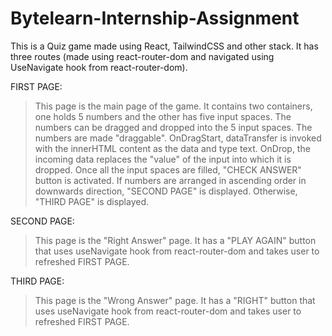 # Bytelearn-Internship-Assignment

This is a Quiz game made using React, TailwindCSS and other stack.
It has three routes (made using react-router-dom and navigated using UseNavigate hook from react-router-dom).

FIRST PAGE: 
> This page is the main page of the game.
> It contains two containers, one holds 5 numbers and the other has five input spaces.
> The numbers can be dragged and dropped into the 5 input spaces.
> The numbers are made "draggable".
> OnDragStart, dataTransfer is invoked with the innerHTML content as the data and type text.
> OnDrop, the incoming data replaces the "value" of the input into which it is dropped.
> Once all the input spaces are filled, "CHECK ANSWER" button is activated.
> If numbers are arranged in ascending order in downwards direction, "SECOND PAGE" is displayed.
> Otherwise, "THIRD PAGE" is displayed.

SECOND PAGE:
> This page is the "Right Answer" page.
> It has a "PLAY AGAIN" button that uses useNavigate hook from react-router-dom and takes user to refreshed FIRST PAGE.


THIRD PAGE:
> This page is the "Wrong Answer" page.
> It has a "RIGHT" button that uses useNavigate hook from react-router-dom and takes user to refreshed FIRST PAGE.
